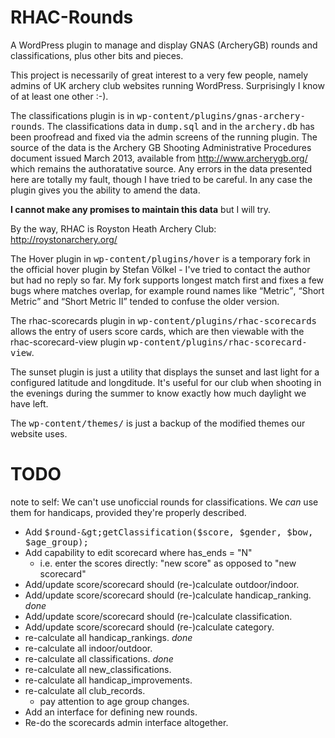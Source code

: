 RHAC-Rounds
===========

A WordPress plugin to manage and display GNAS (ArcheryGB) rounds
and classifications, plus other bits and pieces.

This project is necessarily of great interest to a very few people,
namely admins of UK archery club websites running WordPress.
Surprisingly I know of at least one other :-).

The classifications plugin is in
<tt>wp-content/plugins/gnas-archery-rounds</tt>.  The classifications
data in <tt>dump.sql</tt> and in the <tt>archery.db</tt> has been
proofread and fixed via the admin screens of the running plugin.
The source of the data is the Archery GB Shooting Administrative
Procedures document issued March 2013, available from
http://www.archerygb.org/ which remains the authoratative source.
Any errors in the data presented here are totally my fault, though
I have tried to be careful.  In any case the plugin gives you the
ability to amend the data.

**I cannot make any promises to maintain this data** but I will try.

By the way, RHAC is Royston Heath Archery Club: http://roystonarchery.org/

The Hover plugin in <tt>wp-content/plugins/hover</tt> is a temporary
fork in the official hover plugin by Stefan V&ouml;lkel - I've tried
to contact the author but had no reply so far.  My fork supports longest
match first and fixes a few bugs where matches overlap, for example
round names like <q>Metric</q>, <q>Short Metric</q> and <q>Short
Metric II</q> tended to confuse the older version.

The rhac-scorecards plugin in <tt>wp-content/plugins/rhac-scorecards</tt>
allows the entry of users score cards, which are then viewable with the
rhac-scorecard-view plugin <tt>wp-content/plugins/rhac-scorecard-view</tt>.

The sunset plugin is just a utility that displays the sunset and last light
for a configured latitude and longditude. It's useful for our club
when shooting in the evenings during the summer to know exactly
how much daylight we have left.

The <tt>wp-content/themes/</tt> is just a backup of the modified
themes our website uses.

TODO
====

note to self: We can't use unoficcial rounds for classifications. We *can* use them
for handicaps, provided they're properly described.

* Add <tt>$round-&gt;getClassification($score, $gender, $bow, $age_group);</tt>
* Add capability to edit scorecard where has_ends = "N"
    * i.e. enter the scores directly: "new score" as opposed to "new scorecard"
* Add/update score/scorecard should (re-)calculate outdoor/indoor.
* Add/update score/scorecard should (re-)calculate handicap_ranking. *done*
* Add/update score/scorecard should (re-)calculate classification.
* Add/update score/scorecard should (re-)calculate category.
* re-calculate all handicap_rankings. *done*
* re-calculate all indoor/outdoor.
* re-calculate all classifications. *done*
* re-calculate all new_classifications.
* re-calculate all handicap_improvements.
* re-calculate all club_records.
    * pay attention to age group changes.
* Add an interface for defining new rounds.
* Re-do the scorecards admin interface altogether.
